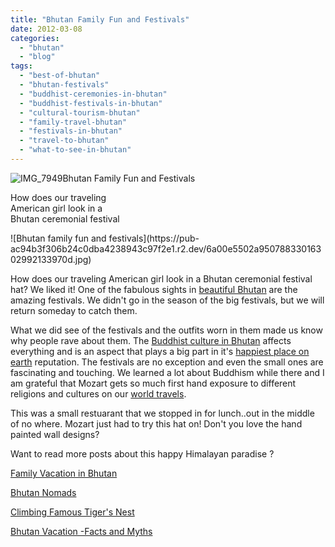 ```yaml
---
title: "Bhutan Family Fun and Festivals"
date: 2012-03-08
categories: 
  - "bhutan"
  - "blog"
tags: 
  - "best-of-bhutan"
  - "bhutan-festivals"
  - "buddhist-ceremonies-in-bhutan"
  - "buddhist-festivals-in-bhutan"
  - "cultural-tourism-bhutan"
  - "family-travel-bhutan"
  - "festivals-in-bhutan"
  - "travel-to-bhutan"
  - "what-to-see-in-bhutan"
---
```


![IMG_7949](https://pub-ac94b3f306b24c0dba4238943c97f2e1.r2.dev/6a00e5502a950788330167638dbfe0970b.jpg)Bhutan Family Fun and Festivals

How does our traveling  
American girl look in a  
Bhutan ceremonial festival

<!--more--> ![Bhutan family fun and festivals](https://pub-ac94b3f306b24c0dba4238943c97f2e1.r2.dev/6a00e5502a95078833016302992133970d.jpg)  
  
  
How does our traveling American girl look in a Bhutan ceremonial festival hat? We liked it! One of the fabulous sights in [beautiful Bhutan](https://pub-ac94b3f306b24c0dba4238943c97f2e1.r2.dev/2011/05/travel-to-bhutan-.html "beautiful Bhutan") are the amazing festivals. We didn't go in the season of the big festivals, but we will return someday to catch them.  
  
What we did see of the festivals and the outfits worn in them made us know why people rave about them. The [Buddhist culture in Bhutan](https://pub-ac94b3f306b24c0dba4238943c97f2e1.r2.dev/2011/05/buddhist-bhutan-bliss.html "Buddhist culture in Bhutan") affects everything and is an aspect that plays a big part in it's [happiest place on earth](https://pub-ac94b3f306b24c0dba4238943c97f2e1.r2.dev/2011/07/bhutan-happiest-place-on-earth--1.html "happiest place on earth") reputation. The festivals are no exception and even the small ones are fascinating and touching. We learned a lot about Buddhism while there and I am grateful that Mozart gets so much first hand exposure to different religions and cultures on our [world travels](https://pub-ac94b3f306b24c0dba4238943c97f2e1.r2.dev/2009/04/how-to-travel-the-world-as-a-digital-nomad-family.html "world travels").  
  
This was a small restuarant that we stopped in for lunch..out in the middle of no where. Mozart just had to try this hat on! Don't you love the hand painted wall designs?  
  
Want to read more posts about this happy Himalayan paradise ?  
  
[Family Vacation in Bhutan](https://pub-ac94b3f306b24c0dba4238943c97f2e1.r2.dev/2011/05/family-vacation-in-bhutan.html "family vacation in bhutan")  
  
[Bhutan Nomads](https://pub-ac94b3f306b24c0dba4238943c97f2e1.r2.dev/2011/06/family-travel-bhutan-nomads.html "bhutan Nomads")  
  
[Climbing Famous Tiger's Nest](https://pub-ac94b3f306b24c0dba4238943c97f2e1.r2.dev/2011/07/tigers-nest-in-paro-bhutan.html "climbing famous tiger's nest")  
  
[Bhutan Vacation -Facts and Myths](https://pub-ac94b3f306b24c0dba4238943c97f2e1.r2.dev/2011/06/bhutan-vacation-facts-and-myths.html "Bhutan Vacations facts and myths")
